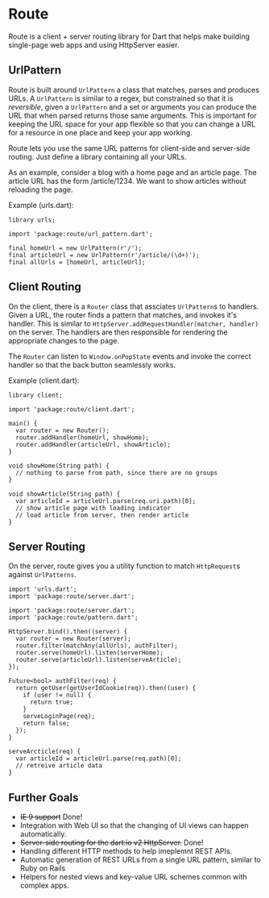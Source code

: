 Route
=====

Route is a client + server routing library for Dart that helps make building
single-page web apps and using HttpServer easier.

UrlPattern
----------

Route is built around `UrlPattern` a class that matches, parses and produces
URLs. A `UrlPattern` is similar to a regex, but constrained so that it is
_reversible_, given a `UrlPattern` and a set or arguments you can produce the
URL that when parsed returns those same arguments. This is important for keeping
the URL space for your app flexible so that you can change a URL for a resource
in one place and keep your app working. 

Route lets you use the same URL patterns for client-side and server-side
routing. Just define a library containing all your URLs.

As an example, consider a blog with a home page and an article page. The article
URL has the form /article/1234. We want to show articles without reloading the
page.

Example (urls.dart):

    library urls;

    import 'package:route/url_pattern.dart';

    final homeUrl = new UrlPattern(r'/');
    final articleUrl = new UrlPattern(r'/article/(\d+)');
    final allUrls = [homeUrl, articleUrl];

Client Routing
--------------

On the client, there is a `Router` class that assciates `UrlPattern`s
to handlers. Given a URL, the router finds a pattern that matches, and invokes
it's handler. This is similar to
`HttpServer.addRequestHandler(matcher, handler)` on the server. The handlers
are then responsible for rendering the appropriate changes to the page.

The `Router` can listen to `Window.onPopState` events and invoke the correct
handler so that the back button seamlessly works.

Example (client.dart):

    library client;
    
    import 'package:route/client.dart';
    
    main() {
      var router = new Router();
      router.addHandler(homeUrl, showHome);
      router.addHandler(articleUrl, showArticle);
    }
    
    void showHome(String path) {
      // nothing to parse from path, since there are no groups
    }
    
    void showArticle(String path) {
      var articleId = articleUrl.parse(req.uri.path)[0];
      // show article page with loading indicator
      // load article from server, then render article
    }

Server Routing
--------------

On the server, route gives you a utility function to match `HttpRequest`s
against `UrlPatterns`.

    import 'urls.dart';
    import 'package:route/server.dart';

    import 'package:route/server.dart';
    import 'package:route/pattern.dart';

    HttpServer.bind().then((server) {
      var router = new Router(server);
      router.filter(matchAny(allUrls), authFilter);
      router.serve(homeUrl).listen(serverHome);
      router.serve(articleUrl).listen(serveArticle);
    });
 
    Future<bool> authFilter(req) {
      return getUser(getUserIdCookie(req)).then((user) {
        if (user != null) {
          return true;
        }
        serveLoginPage(req);
        return false;
      });
    }
 
    serveArcticle(req) {
      var articleId = articleUrl.parse(req.path)[0];
      // retreive article data
    }
 
Further Goals
-------------
 
 * ~~IE 9 support~~ Done!
 * Integration with Web UI so that the changing of UI views can happen
   automatically.
 * ~~Server-side routing for the dart:io v2 HttpServer.~~ Done!
 * Handling different HTTP methods to help imeplemnt REST APIs.
 * Automatic generation of REST URLs from a single URL pattern, similar to Ruby
   on Rails
 * Helpers for nested views and key-value URL schemes common with complex apps.
